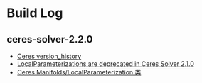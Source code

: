 # Build Log

## ceres-solver-2.2.0

- [Ceres version_history](http://ceres-solver.org/version_history.html)
- [LocalParameterizations are deprecated in Ceres Solver 2.1.0 ](https://github.com/colmap/colmap/issues/1475)
- [Ceres Manifolds/LocalParameterization 类](https://blog.csdn.net/qq_28087491/article/details/135488678)